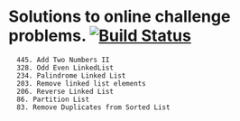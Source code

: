 # Solutions to online challenge problems. [![Build Status](https://travis-ci.org/marek5050/LeetCode_Solutions.svg?branch=master)](https://travis-ci.org/marek5050/LeetCode_Solutions)
 
 ```
   445. Add Two Numbers II
   328. Odd Even LinkedList  
   234. Palindrome Linked List  
   203. Remove linked list elements      
   206. Reverse Linked List  
   86. Partition List  
   83. Remove Duplicates from Sorted List
  ```